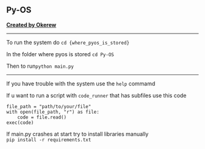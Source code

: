 ## Py-OS

**[Created by Okerew](https://okral.glitch.me)**
************************************************
To run the system do `cd {where_pyos_is_stored}`

In the folder where pyos is stored `cd Py-OS`

Then to run`python main.py`
************************************************
If you have trouble with the system use the `help` commamd

If u want to run a script with `code_runner` that has subfiles use this code

    file_path = "path/to/your/file"
    with open(file_path, "r") as file:
        code = file.read()
    exec(code)

If main.py crashes at start try to install libraries
manually  
`pip install -r requirements.txt`

